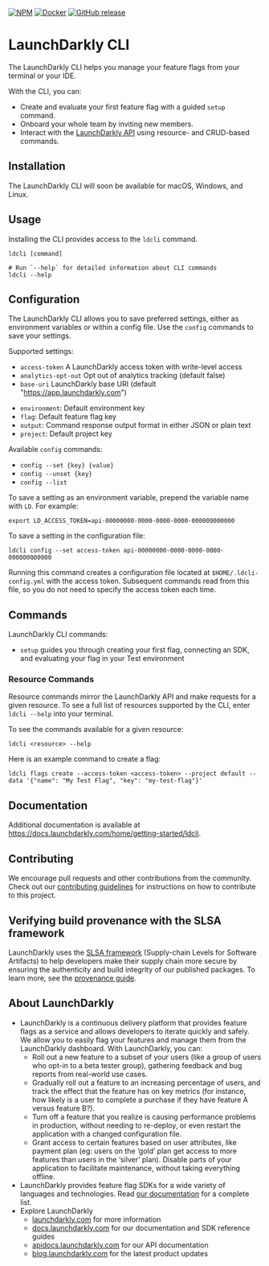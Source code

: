[![NPM][npm-badge]][npm-link]
[![Docker][docker-badge]][docker-link]
[![GitHub release][ghrelease-badge]][ghrelease-link]

# LaunchDarkly CLI

The LaunchDarkly CLI helps you manage your feature flags from your terminal or your IDE.

With the CLI, you can:

- Create and evaluate your first feature flag with a guided `setup` command.
- Onboard your whole team by inviting new members.
- Interact with the [LaunchDarkly API](https://apidocs.launchdarkly.com/) using resource- and CRUD-based commands.

## Installation

The LaunchDarkly CLI will soon be available for macOS, Windows, and Linux.

## Usage

Installing the CLI provides access to the `ldcli` command.

```sh-session
ldcli [command]

# Run `--help` for detailed information about CLI commands
ldcli --help
```

## Configuration

The LaunchDarkly CLI allows you to save preferred settings, either as environment variables or within a config file. Use the `config` commands to save your settings.

Supported settings:

* `access-token` A LaunchDarkly access token with write-level access
* `analytics-opt-out` Opt out of analytics tracking (default false)
* `base-uri` LaunchDarkly base URI (default "https://app.launchdarkly.com")
- `environment`: Default environment key
- `flag`: Default feature flag key
- `output`: Command response output format in either JSON or plain text
- `project`: Default project key

Available `config` commands:

- `config --set {key} {value}`
- `config --unset {key}`
- `config --list`

To save a setting as an environment variable, prepend the variable name with `LD`. For example:

```shell
export LD_ACCESS_TOKEN=api-00000000-0000-0000-0000-000000000000
```

To save a setting in the configuration file:

```shell
ldcli config --set access-token api-00000000-0000-0000-0000-000000000000
```

Running this command creates a configuration file located at `$HOME/.ldcli-config.yml` with the access token. Subsequent commands read from this file, so you do not need to specify the access token each time.

## Commands

LaunchDarkly CLI commands:

- `setup` guides you through creating your first flag, connecting an SDK, and evaluating your flag in your Test environment

### Resource Commands

Resource commands mirror the LaunchDarkly API and make requests for a given resource. To see a full list of resources supported by the CLI, enter `ldcli --help` into your terminal.

To see the commands available for a given resource:

```sh-session
ldcli <resource> --help
```

Here is an example command to create a flag:

```sh-session
ldcli flags create --access-token <access-token> --project default --data '{"name": "My Test Flag", "key": "my-test-flag"}'
```

## Documentation

Additional documentation is available at https://docs.launchdarkly.com/home/getting-started/ldcli.

## Contributing

We encourage pull requests and other contributions from the community. Check out our [contributing guidelines](CONTRIBUTING.md) for instructions on how to contribute to this project.

## Verifying build provenance with the SLSA framework

LaunchDarkly uses the [SLSA framework](https://slsa.dev/spec/v1.0/about) (Supply-chain Levels for Software Artifacts) to help developers make their supply chain more secure by ensuring the authenticity and build integrity of our published packages. To learn more, see the [provenance guide](./PROVENANCE.md).

## About LaunchDarkly

* LaunchDarkly is a continuous delivery platform that provides feature flags as a service and allows developers to iterate quickly and safely. We allow you to easily flag your features and manage them from the LaunchDarkly dashboard.  With LaunchDarkly, you can:
    * Roll out a new feature to a subset of your users (like a group of users who opt-in to a beta tester group), gathering feedback and bug reports from real-world use cases.
    * Gradually roll out a feature to an increasing percentage of users, and track the effect that the feature has on key metrics (for instance, how likely is a user to complete a purchase if they have feature A versus feature B?).
    * Turn off a feature that you realize is causing performance problems in production, without needing to re-deploy, or even restart the application with a changed configuration file.
    * Grant access to certain features based on user attributes, like payment plan (eg: users on the ‘gold’ plan get access to more features than users in the ‘silver’ plan). Disable parts of your application to facilitate maintenance, without taking everything offline.
* LaunchDarkly provides feature flag SDKs for a wide variety of languages and technologies. Read [our documentation](https://docs.launchdarkly.com/sdk) for a complete list.
* Explore LaunchDarkly
    * [launchdarkly.com](https://www.launchdarkly.com/ "LaunchDarkly Main Website") for more information
    * [docs.launchdarkly.com](https://docs.launchdarkly.com/  "LaunchDarkly Documentation") for our documentation and SDK reference guides
    * [apidocs.launchdarkly.com](https://apidocs.launchdarkly.com/  "LaunchDarkly API Documentation") for our API documentation
    * [blog.launchdarkly.com](https://blog.launchdarkly.com/  "LaunchDarkly Blog Documentation") for the latest product updates

[npm-badge]: https://img.shields.io/npm/v/@launchdarkly/ldcli.svg?style=flat-square
[npm-link]: https://www.npmjs.com/package/@launchdarkly/ldcli

[docker-badge]: https://img.shields.io/docker/v/launchdarkly/ldcli.svg?style=flat-square&label=Docker
[docker-link]: https://hub.docker.com/r/launchdarkly/ldcli

[ghrelease-badge]: https://img.shields.io/github/release/launchdarkly/ldcli.svg
[ghrelease-link]: https://github.com/launchdarkly/ldcli/releases/latest
